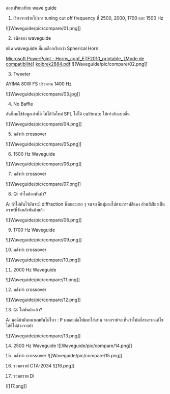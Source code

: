 ลองเปรียบเทียบ wave guide 

1. เรียงจากซ้ายไปขวา tuning cut off frequency ที่ 2500, 2000, 1700 และ 1500 Hz

![[Waveguide/pic/compare/01.png]]

2. ชนิดของ waveguide

ชนิด waveguide ที่ผมเลือกเรียกว่า Spherical Horn

[Microsoft PowerPoint - Horns_conf_ETF2010_printable_ [Mode de compatibilité]](https://www.rintelen.ch/download/JMMLC_horns_lecture_etf10.pdf)
 [kolbrek2884.pdf](https://audioxpress.com/assets/upload/files/kolbrek2884.pdf)
 ![[Waveguide/pic/compare/02.png]]

3. Tweeter

AYIMA 80W
FS ประมาณ 1400 Hz

![[Waveguide/pic/compare/03.jpg]]

4. No Baffle

อันนี้ผมใช้ข้อมูลเก่าที่มี ไม่ได้วัดใหม่ SPL ไม่ได้ calibrate ให้เท่ากับแบบอื่น

![[Waveguide/pic/compare/04.png]]

5. หลังทำ crossover

![[Waveguide/pic/compare/05.png]]

 6. 1500 Hz Waveguide
 
![[Waveguide/pic/compare/06.png]]

7. หลังทำ crossover

![[Waveguide/pic/compare/07.png]]

8. Q: ทำไมต้องพันผ้า?

A: ถ้าไม่พันไว้มันจะมี diffraction ซึ่งเยอะมาก ๆ จนจะเห็นบุ๋มลงไปตามกราฟสีแดง
ส่วนสีเขียวเป็นกราฟที่วัดหลังพันผ้าแล้ว

![[Waveguide/pic/compare/08.png]]

9. 1700 Hz Waveguide

![[Waveguide/pic/compare/09.png]]

10. หลังทำ crossover

![[Waveguide/pic/compare/10.png]]

11. 2000 Hz Waveguide

![[Waveguide/pic/compare/11.png]]

12. หลังทำ crossover

![[Waveguide/pic/compare/12.png]]

13. Q: ไม่พันผ้าแล้ว?

A: พอดีผ้ามันหนาผมพันไม่ไหว : P 
ผมเลยตัดโฟมมาใส่แทน 
จากกราฟจะเห็นว่าโฟมก็สามารถแก้ไขได้ดีไม่ต่างจากผ้า

![[Waveguide/pic/compare/13.png]]

14. 2500 Hz Waveguide
![[Waveguide/pic/compare/14.png]]

15. หลังทำ crossover
![[Waveguide/pic/compare/15.png]]

16. รวมกราฟ CTA-2034
![[16.png]]

17. รวมกราพ DI

![[17.png]]
